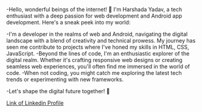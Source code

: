 -Hello, wonderful beings of the internet! 👋 I'm Harshada Yadav, a tech enthusiast with a deep passion for web development and Android app development. Here's a sneak peek into my world:

-I'm a developer in the realms of web and Android, navigating the digital landscape with a blend of creativity and technical prowess. My journey has seen me contribute to projects where I've honed my skills in HTML, CSS, JavaScript.
-Beyond the lines of code, I'm an enthusiastic explorer of the digital realm. Whether it's crafting responsive web designs or creating seamless web experiences, you'll often find me immersed in the world of code.
-When not coding, you might catch me exploring the latest tech trends or experimenting with new frameworks.

-Let's shape the digital future together! 🚀



<a href=" www.linkedin.com/in/harshada-yadav-9bb4a8232" >Link of Linkedin Profile</a>



<!---
harshada013/harshada013 is a ✨ special ✨ repository because its `README.md` (this file) appears on your GitHub profile.
You can click the Preview link to take a look at your changes.
--->
